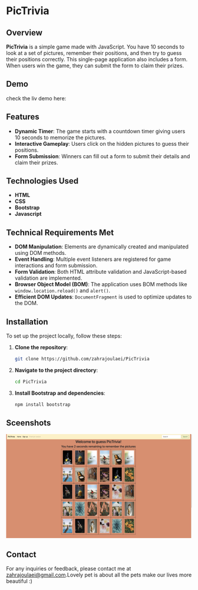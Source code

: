 # PicTrivia

## Overview

**PicTrivia**  is a simple game made with JavaScript. You have 10 seconds to look at a set of pictures, remember their positions, and then try to guess their positions correctly. This single-page application also includes a form. When users win the game, they can submit the form to claim their prizes.




## Demo

check the liv demo here:

## Features

- **Dynamic Timer**: The game starts with a countdown timer giving users 10 seconds to memorize the pictures.
- **Interactive Gameplay**: Users click on the hidden pictures to guess their positions.
- **Form Submission**: Winners can fill out a form to submit their details and claim their prizes.

## Technologies Used

- **HTML**
- **CSS**
- **Bootstrap**
- **Javascript**

## Technical Requirements Met

- **DOM Manipulation**: Elements are dynamically created and manipulated using DOM methods.
- **Event Handling**: Multiple event listeners are registered for game interactions and form submission.
- **Form Validation**: Both HTML attribute validation and JavaScript-based validation are implemented.
- **Browser Object Model (BOM)**: The application uses BOM methods like `window.location.reload()` and `alert()`.
- **Efficient DOM Updates**: `DocumentFragment` is used to optimize updates to the DOM.

## Installation

To set up the project locally, follow these steps:

1. **Clone the repository**:
    ```sh
    git clone https://github.com/zahrajoulaei/PicTrivia
    ```

2. **Navigate to the project directory**:
    ```sh
    cd PicTrivia
    ```

3. **Install Bootstrap and dependencies**:
    ```sh
    npm install bootstrap
    ```



## Sceenshots

![Pages](./src/image.png)



## Contact

For any inquiries or feedback, please contact me at [zahrajoulaei@gmail.com](mailto:zahrajoulaei@gmail.com).Lovely pet is about all the pets make our lives more beautiful :)
